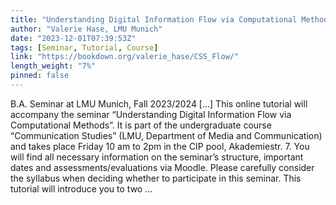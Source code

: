 ```yaml
---
title: "Understanding Digital Information Flow via Computational Methods"
author: "Valerie Hase, LMU Munich"
date: "2023-12-01T07:39:53Z"
tags: [Seminar, Tutorial, Course]
link: "https://bookdown.org/valerie_hase/CSS_Flow/"
length_weight: "7%"
pinned: false
---
```


B.A. Seminar at LMU Munich, Fall 2023/2024 [...] This online tutorial will accompany the seminar “Understanding Digital Information Flow via Computational Methods”. It is part of the undergraduate course “Communication Studies” (LMU, Department of Media and Communication) and takes place Friday 10 am to 2pm in the CIP pool, Akademiestr. 7. You will find all necessary information on the seminar’s structure, important dates and assessments/evaluations via Moodle. Please carefully consider the syllabus when deciding whether to participate in this seminar. This tutorial will introduce you to two ...
